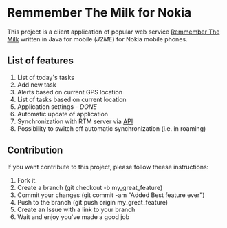 Remmember The Milk for Nokia
=======================

This project is a client application of popular web service [Remmember The Milk](http://www.rememberthemilk.com) written in Java for mobile (_J2ME_) for Nokia mobile phones. 

List of features
----------------------
1. List of today's tasks
2. Add new task
3. Alerts based on current GPS location
4. List of tasks based on current location
5. Application settings - *DONE*
6. Automatic update of application
7. Synchronization with RTM server via [API](http://www.rememberthemilk.com/services/api/)
8. Possibility to switch off automatic synchronization (i.e. in roaming) 

Contribution
-----------------
If you want contribute to this project, please follow theese instructions:
1. Fork it.
2. Create a branch (git checkout -b my_great_feature)
3. Commit your changes (git commit -am "Added Best feature ever")
4. Push to the branch (git push origin my_great_feature)
5. Create an Issue with a link to your branch
6. Wait and enjoy you've made a good job
